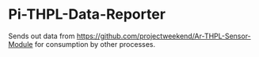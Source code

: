 # Pi-THPL-Data-Reporter
Sends out data from https://github.com/projectweekend/Ar-THPL-Sensor-Module for consumption by other processes.

